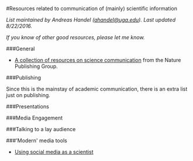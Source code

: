#Resources related to communication of (mainly) scientific information

*List maintained by Andreas Handel (ahandel@uga.edu). Last updated 8/22/2016.*

*If you know of other good resources, please let me know.*


###General

- [A collection of resources on science communication](http://www.nature.com/scitable/topic/scientific-communication-14121566) from the Nature Publishing Group.

###Publishing

Since this is the mainstay of academic communication, there is an extra list just on publishing.


###Presentations


###Media Engagement


###Talking to a lay audience


###'Modern' media tools

- [Using social media as a scientist](http://www.fromthelabbench.com/from-the-lab-bench-science-blog/2016/8/4/how-i-use-social-media-as-a-scientist)

